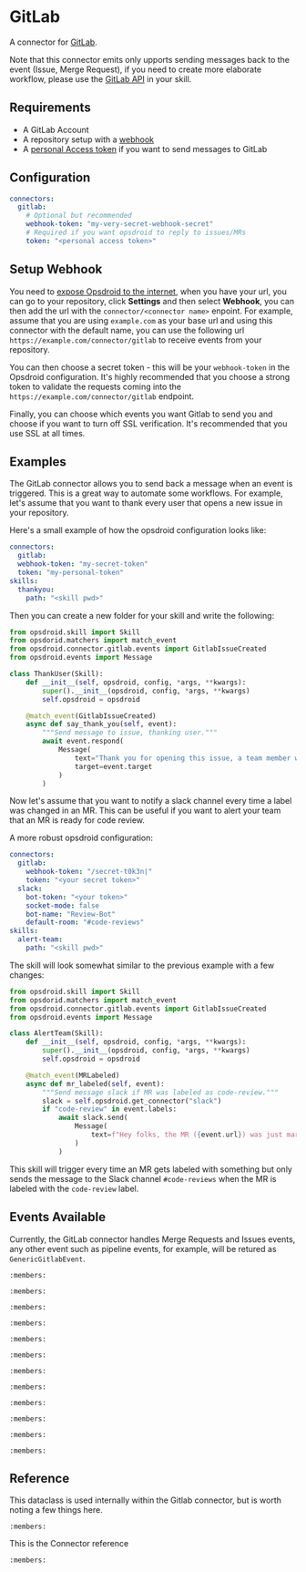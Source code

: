 # GitLab

A connector for [GitLab](https://gitlab.com).

Note that this connector emits only upports sending messages back
to the event (Issue, Merge Request), if you need to create more elaborate workflow, please
use the [GitLab API](https://docs.gitlab.com/ee/api/) in your skill.

## Requirements

- A GitLab Account
- A repository setup with a [webhook](https://docs.gitlab.com/ee/user/project/integrations/webhooks.html)
- A [personal Access token](https://gitlab.com/-/profile/personal_access_tokens) if you want to send messages to GitLab

## Configuration

```yaml
connectors:
  gitlab:
    # Optional but recommended
    webhook-token: "my-very-secret-webhook-secret"
    # Required if you want opsdroid to reply to issues/MRs
    token: "<personal access token>"
```

## Setup Webhook

You need to [expose Opsdroid to the internet](../exposing.md), when you have your url, you can go to your repository, click **Settings** and then select **Webhook**, you can then add the url with the `connector/<connector name>` enpoint. For example, assume that you are using `example.com` as your base url and using this connector with the default name, you can use the following url `https://example.com/connector/gitlab` to receive events from your repository.

You can then choose a secret token - this will be your `webhook-token` in the Opsdroid configuration. It's highly recommended that you choose
a strong token to validate the requests coming into the `https://example.com/connector/gitlab` endpoint.

Finally, you can choose which events you want Gitlab to send you and choose if you want to turn off SSL verification. It's recommended that
you use SSL at all times.

## Examples

The GitLab connector allows you to send back a message when an event is triggered. This is a great way to automate some workflows. For example, let's assume that you want to thank every user that opens a new issue in your repository.

Here's a small example of how the opsdroid configuration looks like:

```yaml
connectors:
  gitlab:
  webhook-token: "my-secret-token"
  token: "my-personal-token"
skills:
  thankyou:
    path: "<skill pwd>"
```

Then you can create a new folder for your skill and write the following:

```python
from opsdroid.skill import Skill
from opsdorid.matchers import match_event
from opsdroid.connector.gitlab.events import GitlabIssueCreated
from opsdroid.events import Message

class ThankUser(Skill):
    def __init__(self, opsdroid, config, *args, **kwargs):
        super().__init__(opsdroid, config, *args, **kwargs)
        self.opsdroid = opsdroid

    @match_event(GitlabIssueCreated)
    async def say_thank_you(self, event):
        """Send message to issue, thanking user."""
        await event.respond(
            Message(
                text="Thank you for opening this issue, a team member will be with you shortly!",
                target=event.target
            )
        )
```

Now let's assume that you want to notify a slack channel every time a label was changed in an MR. This can be useful if you want to alert your team that an MR is ready for code review.

A more robust opsdroid configuration:

```yaml
connectors:
  gitlab:
    webhook-token: "/secret-t0k3n|"
    token: "<your secret token>"
  slack:
    bot-token: "<your token>"
    socket-mode: false
    bot-name: "Review-Bot"
    default-room: "#code-reviews"
skills:
  alert-team:
    path: "<skill pwd>"
```

The skill will look somewhat similar to the previous example with a few changes:

```python
from opsdroid.skill import Skill
from opsdorid.matchers import match_event
from opsdroid.connector.gitlab.events import GitlabIssueCreated
from opsdroid.events import Message

class AlertTeam(Skill):
    def __init__(self, opsdroid, config, *args, **kwargs):
        super().__init__(opsdroid, config, *args, **kwargs)
        self.opsdroid = opsdroid

    @match_event(MRLabeled)
    async def mr_labeled(self, event):
        """Send message slack if MR was labeled as code-review."""
        slack = self.opsdroid.get_connector("slack")
        if "code-review" in event.labels:
            await slack.send(
                Message(
                    text=f"Hey folks, the MR ({event.url}) was just marked as ready for review!",
                )
            )
```

This skill will trigger every time an MR gets labeled with something but only sends the message to the
Slack channel `#code-reviews` when the MR is labeled with the  `code-review` label.

## Events Available

Currently, the GitLab connector handles Merge Requests and Issues events, any other event such as pipeline events, for example, will be retured as `GenericGitlabEvent`.

```{autoclass} opsdroid.connector.gitlab.events.GenericGitlabEvent
:members:
```

```{autoclass} opsdroid.connector.gitlab.events.GitlabIssueCreated
:members:
```

```{autoclass} opsdroid.connector.gitlab.events.GitlabIssueClosed
:members:
```

```{autoclass} opsdroid.connector.gitlab.events.GitlabIssueEdited
:members:
```

```{autoclass} opsdroid.connector.gitlab.events.GitlabIssueLabeled
:members:
```

```{autoclass} opsdroid.connector.gitlab.events.GenericIssueEvent
:members:
```

```{autoclass} opsdroid.connector.gitlab.events.MRCreated
:members:
```

```{autoclass} opsdroid.connector.gitlab.events.MRMerged
:members:
```

```{autoclass} opsdroid.connector.gitlab.events.MRClosed
:members:
```

```{autoclass} opsdroid.connector.gitlab.events.MRLabeled
:members:
```

```{autoclass} opsdroid.connector.gitlab.events.MRApproved
:members:
```

```{autoclass} opsdroid.connector.gitlab.events.GenericMREvent
:members:
```

## Reference

This dataclass is used internally within the Gitlab connector, but is worth noting a few things here.

```{autoclass} opsdroid.connector.gitlab.GitlabPayload
:members:
```

This is the Connector reference

```{autoclass} opsdroid.connector.gitlab.ConnectorGitlab
:members:
```
